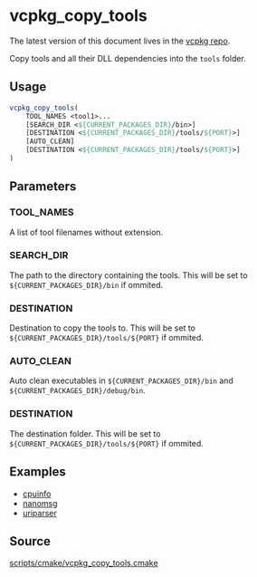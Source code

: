 # vcpkg_copy_tools

The latest version of this document lives in the [vcpkg repo](https://github.com/Microsoft/vcpkg/blob/master/docs/maintainers/vcpkg_copy_tools.md).

Copy tools and all their DLL dependencies into the `tools` folder.

## Usage
```cmake
vcpkg_copy_tools(
    TOOL_NAMES <tool1>...
    [SEARCH_DIR <${CURRENT_PACKAGES_DIR}/bin>]
    [DESTINATION <${CURRENT_PACKAGES_DIR}/tools/${PORT}>]
    [AUTO_CLEAN]
    [DESTINATION <${CURRENT_PACKAGES_DIR}/tools/${PORT}>]
)
```
## Parameters
### TOOL_NAMES
A list of tool filenames without extension.

### SEARCH_DIR
The path to the directory containing the tools. This will be set to `${CURRENT_PACKAGES_DIR}/bin` if ommited.

### DESTINATION
Destination to copy the tools to. This will be set to `${CURRENT_PACKAGES_DIR}/tools/${PORT}` if ommited.

### AUTO_CLEAN
Auto clean executables in `${CURRENT_PACKAGES_DIR}/bin` and `${CURRENT_PACKAGES_DIR}/debug/bin`.

### DESTINATION
The destination folder. This will be set to `${CURRENT_PACKAGES_DIR}/tools/${PORT}` if ommited.

## Examples

* [cpuinfo](https://github.com/microsoft/vcpkg/blob/master/ports/cpuinfo/portfile.cmake)
* [nanomsg](https://github.com/microsoft/vcpkg/blob/master/ports/nanomsg/portfile.cmake)
* [uriparser](https://github.com/microsoft/vcpkg/blob/master/ports/uriparser/portfile.cmake)

## Source
[scripts/cmake/vcpkg\_copy\_tools.cmake](https://github.com/Microsoft/vcpkg/blob/master/scripts/cmake/vcpkg_copy_tools.cmake)
